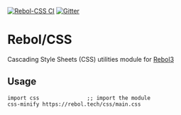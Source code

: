 [![Rebol-CSS CI](https://github.com/Oldes/Rebol-CSS/actions/workflows/main.yml/badge.svg)](https://github.com/Oldes/Rebol-CSS/actions/workflows/main.yml)
[![Gitter](https://badges.gitter.im/rebol3/community.svg)](https://app.gitter.im/#/room/#Rebol3:gitter.im)

# Rebol/CSS
Cascading Style Sheets (CSS) utilities module for [Rebol3](https://github.com/Oldes/Rebol3)

## Usage
```rebol
import css               ;; import the module
css-minify https://rebol.tech/css/main.css
```
